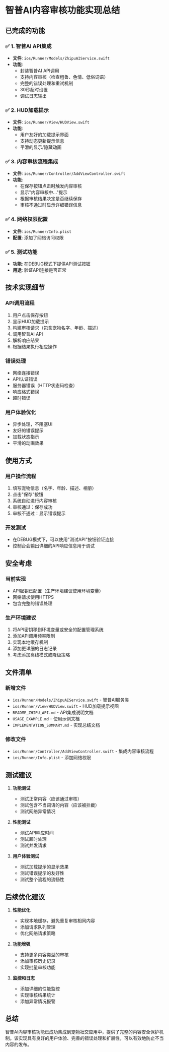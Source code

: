 # 智普AI内容审核功能实现总结

## 已完成的功能

### ✅ 1. 智普AI API集成
- **文件**: `ios/Runner/Models/ZhipuAIService.swift`
- **功能**: 
  - 封装智普AI API调用
  - 支持内容审核（检查粗鲁、色情、低俗词语）
  - 完整的错误处理和重试机制
  - 30秒超时设置
  - 调试日志输出

### ✅ 2. HUD加载提示
- **文件**: `ios/Runner/View/HUDView.swift`
- **功能**:
  - 用户友好的加载提示界面
  - 支持动态更新提示信息
  - 平滑的显示/隐藏动画

### ✅ 3. 内容审核流程集成
- **文件**: `ios/Runner/Controller/AddViewController.swift`
- **功能**:
  - 在保存按钮点击时触发内容审核
  - 显示"内容审核中..."提示
  - 根据审核结果决定是否继续保存
  - 审核不通过时显示详细错误信息

### ✅ 4. 网络权限配置
- **文件**: `ios/Runner/Info.plist`
- **配置**: 添加了网络访问权限

### ✅ 5. 测试功能
- **功能**: 在DEBUG模式下提供API测试按钮
- **用途**: 验证API连接是否正常

## 技术实现细节

### API调用流程
1. 用户点击保存按钮
2. 显示HUD加载提示
3. 构建审核请求（包含宠物名字、年龄、描述）
4. 调用智普AI API
5. 解析响应结果
6. 根据结果执行相应操作

### 错误处理
- 网络连接错误
- API认证错误
- 服务器错误（HTTP状态码检查）
- 响应格式错误
- 超时错误

### 用户体验优化
- 异步处理，不阻塞UI
- 友好的错误提示
- 加载状态指示
- 平滑的动画效果

## 使用方式

### 用户操作流程
1. 填写宠物信息（名字、年龄、描述、相册）
2. 点击"保存"按钮
3. 系统自动进行内容审核
4. 审核通过：保存成功
5. 审核不通过：显示错误提示

### 开发测试
- 在DEBUG模式下，可以使用"测试API"按钮验证连接
- 控制台会输出详细的API响应信息用于调试

## 安全考虑

### 当前实现
- API密钥已配置（生产环境建议使用环境变量）
- 网络请求使用HTTPS
- 包含完整的错误处理

### 生产环境建议
1. 将API密钥移到环境变量或安全的配置管理系统
2. 添加API调用频率限制
3. 实现本地缓存机制
4. 添加更详细的日志记录
5. 考虑添加离线模式或降级策略

## 文件清单

### 新增文件
- `ios/Runner/Models/ZhipuAIService.swift` - 智普AI服务类
- `ios/Runner/View/HUDView.swift` - HUD加载提示视图
- `README_ZHIPU_API.md` - API集成说明文档
- `USAGE_EXAMPLE.md` - 使用示例文档
- `IMPLEMENTATION_SUMMARY.md` - 实现总结文档

### 修改文件
- `ios/Runner/Controller/AddViewController.swift` - 集成内容审核流程
- `ios/Runner/Info.plist` - 添加网络权限

## 测试建议

1. **功能测试**
   - 测试正常内容（应该通过审核）
   - 测试包含不当词语的内容（应该被拦截）
   - 测试网络异常情况

2. **性能测试**
   - 测试API响应时间
   - 测试超时处理
   - 测试并发请求

3. **用户体验测试**
   - 测试加载提示的显示效果
   - 测试错误提示的友好性
   - 测试整个流程的流畅性

## 后续优化建议

1. **性能优化**
   - 实现本地缓存，避免重复审核相同内容
   - 添加请求队列管理
   - 优化网络请求策略

2. **功能增强**
   - 支持更多内容类型的审核
   - 添加审核历史记录
   - 实现批量审核功能

3. **监控和日志**
   - 添加详细的性能监控
   - 实现审核结果统计
   - 添加异常情况报警

## 总结

智普AI内容审核功能已成功集成到宠物社交应用中，提供了完整的内容安全保护机制。该实现具有良好的用户体验、完善的错误处理和扩展性，可以有效地防止不当内容的发布。 